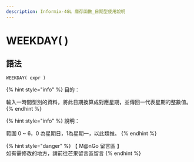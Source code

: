 ```yaml
---
description: Informix-4GL 庫存函數_日期型使用說明
---
```


# WEEKDAY( )

## 語法

```
WEEKDAY( expr )
```

{% hint style="info" %}
目的：

輸入一時間型別的資料，將此日期換算成對應星期，並傳回一代表星期的整數值。
{% endhint %}

{% hint style="info" %}
說明：

範圍 0 \~ 6，0 為星期日，1為星期一，以此類推。
{% endhint %}

{% hint style="danger" %}
【 M@nGo 留言區 】\
如有需修改的地方，請前往芒果留言區留言
{% endhint %}
